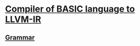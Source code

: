 # [Compiler of BASIC language to LLVM-IR](https://github.com/VladBermishev/BMSTU_Compilers_Coursework/blob/master/doc/Report.pdf)
## [Grammar](https://github.com/VladBermishev/BMSTU_Compilers_Coursework/blob/master/doc/grammar.md)
